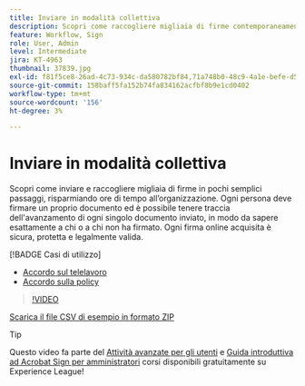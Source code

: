 ```yaml
---
title: Inviare in modalità collettiva
description: Scopri come raccogliere migliaia di firme contemporaneamente per qualsiasi documento in pochi passaggi
feature: Workflow, Sign
role: User, Admin
level: Intermediate
jira: KT-4963
thumbnail: 37839.jpg
exl-id: f81f5ce8-26ad-4c73-934c-da580782bf84,71a748b0-48c9-4a1e-befe-d5f311d6c05e
source-git-commit: 158baff5fa152b74fa834162acfbf8b9e1cd0402
workflow-type: tm+mt
source-wordcount: '156'
ht-degree: 3%

---
```


# Inviare in modalità collettiva

Scopri come inviare e raccogliere migliaia di firme in pochi semplici passaggi, risparmiando ore di tempo all’organizzazione. Ogni persona deve firmare un proprio documento ed è possibile tenere traccia dell&#39;avanzamento di ogni singolo documento inviato, in modo da sapere esattamente a chi o a chi non ha firmato. Ogni firma online acquisita è sicura, protetta e legalmente valida.

[!BADGE Casi di utilizzo]

* [Accordo sul telelavoro](https://experienceleague.adobe.com/docs/document-cloud-learn/sign-learning-hub/expand/recipes/gov/usecasegovtelework.html?lang=en)
* [Accordo sulla policy](https://experienceleague.adobe.com/docs/document-cloud-learn/sign-learning-hub/expand/recipes/com/usecasecompolicy.html?lang=en)

>[!VIDEO](https://video.tv.adobe.com/v/33655?quality=12&learn=on&hidetitle=true)

[Scarica il file CSV di esempio in formato ZIP](../assets/sendInBulkSample.zip)

>[!TIP]
>
Questo video fa parte del [Attività avanzate per gli utenti](https://experienceleague.adobe.com/?recommended=Sign-U-1-2020.3) e [Guida introduttiva ad Acrobat Sign per amministratori](https://experienceleague.adobe.com/?recommended=Sign-A-1-2020.2) corsi disponibili gratuitamente su Experience League!
